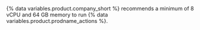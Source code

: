 {% data variables.product.company_short %} recommends a minimum of 8 vCPU and 64 GB memory to run {% data variables.product.prodname_actions %}.